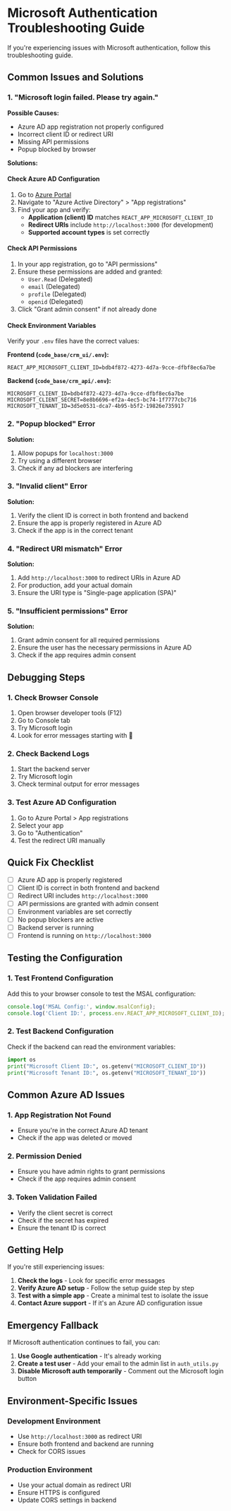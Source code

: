# Microsoft Authentication Troubleshooting Guide

If you're experiencing issues with Microsoft authentication, follow this troubleshooting guide.

## Common Issues and Solutions

### 1. "Microsoft login failed. Please try again."

**Possible Causes:**
- Azure AD app registration not properly configured
- Incorrect client ID or redirect URI
- Missing API permissions
- Popup blocked by browser

**Solutions:**

#### Check Azure AD Configuration
1. Go to [Azure Portal](https://portal.azure.com)
2. Navigate to "Azure Active Directory" > "App registrations"
3. Find your app and verify:
   - **Application (client) ID** matches `REACT_APP_MICROSOFT_CLIENT_ID`
   - **Redirect URIs** include `http://localhost:3000` (for development)
   - **Supported account types** is set correctly

#### Check API Permissions
1. In your app registration, go to "API permissions"
2. Ensure these permissions are added and granted:
   - `User.Read` (Delegated)
   - `email` (Delegated)
   - `profile` (Delegated)
   - `openid` (Delegated)
3. Click "Grant admin consent" if not already done

#### Check Environment Variables
Verify your `.env` files have the correct values:

**Frontend (`code_base/crm_ui/.env`):**
```env
REACT_APP_MICROSOFT_CLIENT_ID=bdb4f872-4273-4d7a-9cce-dfbf8ec6a7be
```

**Backend (`code_base/crm_api/.env`):**
```env
MICROSOFT_CLIENT_ID=bdb4f872-4273-4d7a-9cce-dfbf8ec6a7be
MICROSOFT_CLIENT_SECRET=8e8b6696-ef2a-4ec5-bc74-1f7777cbc716
MICROSOFT_TENANT_ID=3d5e0531-dca7-4b95-b5f2-19826e735917
```

### 2. "Popup blocked" Error

**Solution:**
1. Allow popups for `localhost:3000`
2. Try using a different browser
3. Check if any ad blockers are interfering

### 3. "Invalid client" Error

**Solution:**
1. Verify the client ID is correct in both frontend and backend
2. Ensure the app is properly registered in Azure AD
3. Check if the app is in the correct tenant

### 4. "Redirect URI mismatch" Error

**Solution:**
1. Add `http://localhost:3000` to redirect URIs in Azure AD
2. For production, add your actual domain
3. Ensure the URI type is "Single-page application (SPA)"

### 5. "Insufficient permissions" Error

**Solution:**
1. Grant admin consent for all required permissions
2. Ensure the user has the necessary permissions in Azure AD
3. Check if the app requires admin consent

## Debugging Steps

### 1. Check Browser Console
1. Open browser developer tools (F12)
2. Go to Console tab
3. Try Microsoft login
4. Look for error messages starting with 🔐

### 2. Check Backend Logs
1. Start the backend server
2. Try Microsoft login
3. Check terminal output for error messages

### 3. Test Azure AD Configuration
1. Go to Azure Portal > App registrations
2. Select your app
3. Go to "Authentication"
4. Test the redirect URI manually

## Quick Fix Checklist

- [ ] Azure AD app is properly registered
- [ ] Client ID is correct in both frontend and backend
- [ ] Redirect URI includes `http://localhost:3000`
- [ ] API permissions are granted with admin consent
- [ ] Environment variables are set correctly
- [ ] No popup blockers are active
- [ ] Backend server is running
- [ ] Frontend is running on `http://localhost:3000`

## Testing the Configuration

### 1. Test Frontend Configuration
Add this to your browser console to test the MSAL configuration:
```javascript
console.log('MSAL Config:', window.msalConfig);
console.log('Client ID:', process.env.REACT_APP_MICROSOFT_CLIENT_ID);
```

### 2. Test Backend Configuration
Check if the backend can read the environment variables:
```python
import os
print("Microsoft Client ID:", os.getenv("MICROSOFT_CLIENT_ID"))
print("Microsoft Tenant ID:", os.getenv("MICROSOFT_TENANT_ID"))
```

## Common Azure AD Issues

### 1. App Registration Not Found
- Ensure you're in the correct Azure AD tenant
- Check if the app was deleted or moved

### 2. Permission Denied
- Ensure you have admin rights to grant permissions
- Check if the app requires admin consent

### 3. Token Validation Failed
- Verify the client secret is correct
- Check if the secret has expired
- Ensure the tenant ID is correct

## Getting Help

If you're still experiencing issues:

1. **Check the logs** - Look for specific error messages
2. **Verify Azure AD setup** - Follow the setup guide step by step
3. **Test with a simple app** - Create a minimal test to isolate the issue
4. **Contact Azure support** - If it's an Azure AD configuration issue

## Emergency Fallback

If Microsoft authentication continues to fail, you can:

1. **Use Google authentication** - It's already working
2. **Create a test user** - Add your email to the admin list in `auth_utils.py`
3. **Disable Microsoft auth temporarily** - Comment out the Microsoft login button

## Environment-Specific Issues

### Development Environment
- Use `http://localhost:3000` as redirect URI
- Ensure both frontend and backend are running
- Check for CORS issues

### Production Environment
- Use your actual domain as redirect URI
- Ensure HTTPS is configured
- Update CORS settings in backend 